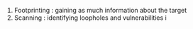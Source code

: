 1. Footprinting : gaining as much information about the target
2. Scanning : identifying loopholes and vulnerabilities i